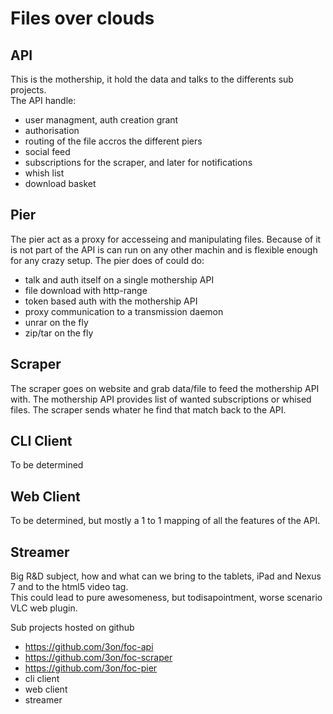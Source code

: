 Files over clouds
===

API
---
This is the mothership, it hold the data and talks to the differents sub projects.  
The API handle:
- user managment, auth creation grant
- authorisation
- routing of the file accros the different piers
- social feed
- subscriptions for the scraper, and later for notifications
- whish list
- download basket

Pier
----
The pier act as a proxy for accesseing and manipulating files. Because of it is not part of the API is can run on any other machin and is flexible enough for any crazy setup.
The pier does of could do:
- talk and auth itself on a single mothership API
- file download with http-range
- token based auth with the mothership API
- proxy communication to a transmission daemon
- unrar on the fly
- zip/tar on the fly


Scraper
-------
The scraper goes on website and grab data/file to feed the mothership API with. The mothership API provides list of wanted subscriptions or whised files.
The scraper sends whater he find that match back to the API.

CLI Client
----------
To be determined

Web Client
----------
To be determined, but mostly a 1 to 1 mapping of all the features of the API.

Streamer
--------
Big R&D subject, how and what can we bring to the tablets, iPad and Nexus 7 and to the html5 video tag.  
This could lead to pure awesomeness, but todisapointment, worse scenario VLC web plugin.


Sub projects hosted on github
- https://github.com/3on/foc-api
- https://github.com/3on/foc-scraper
- https://github.com/3on/foc-pier
- cli client
- web client
- streamer
